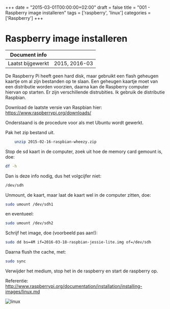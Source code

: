 +++
date = "2015-03-01T00:00:00+02:00"
draft = false
title = "001 - Raspberry image installeren"
tags = ['raspberry', 'linux']
categories = ['Raspberry']
+++

# Raspberry image installeren


| Document info       |                   |
|---------------------|-------------------|
| Laatst bijgewerkt   | 2015, 2016-03     |


De Raspberry Pi heeft geen hard disk, maar gebruikt een flash geheugen kaartje
om al zijn bestanden op te slaan. Een geheugen kaartje moet van een distributie
worden voorzien, daarna  kan de Raspberry computer hiervan op starten.  Er zijn
verschillende distrubities. Ik gebruik de distributie Raspbian. 

Download de laatste versie van Raspbian hier: https://www.raspberrypi.org/downloads/

Onderstaand is de procedure voor als met Ubuntu wordt gewerkt. 

Pak het zip bestand uit.
```bash
    unzip 2015-02-16-raspbian-wheezy.zip
```
Stop de sd kaart in de computer, zoek uit hoe de memory card gemount is, doe:
```bash
df -h
```
Dan is deze info nodig, dus het volgcijfer niet:
```bash
/dev/sdh
```


Unmount, de kaart, maar laat de kaart wel in de computer zitten, doe:
```bash
sudo umount /dev/sdh1
```
en eventueel:
```bash
sudo umount /dev/sdh2
```
Schrijf het image, doe (voorbeeld pas aan!):
```bash
sudo dd bs=4M if=2016-03-18-raspbian-jessie-lite.img of=/dev/sdh
```

Daarna flush the cache, met:
```bash
sudo sync
```
Verwijder het medium, stop het in de raspberry en start de raspberry op.

Referentie:
http://www.raspberrypi.org/documentation/installation/installing-images/linux.md


![linux](/img/logo_linux.jpg)

